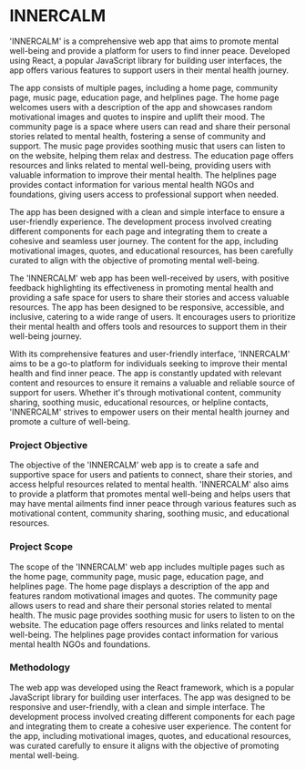 # INNERCALM

'INNERCALM' is a comprehensive web app that aims to promote mental well-being and provide a platform for users to find inner peace. Developed using React, a popular JavaScript library for building user interfaces, the app offers various features to support users in their mental health journey.

The app consists of multiple pages, including a home page, community page, music page, education page, and helplines page. The home page welcomes users with a description of the app and showcases random motivational images and quotes to inspire and uplift their mood. The community page is a space where users can read and share their personal stories related to mental health, fostering a sense of community and support. The music page provides soothing music that users can listen to on the website, helping them relax and destress. The education page offers resources and links related to mental well-being, providing users with valuable information to improve their mental health. The helplines page provides contact information for various mental health NGOs and foundations, giving users access to professional support when needed.

The app has been designed with a clean and simple interface to ensure a user-friendly experience. The development process involved creating different components for each page and integrating them to create a cohesive and seamless user journey. The content for the app, including motivational images, quotes, and educational resources, has been carefully curated to align with the objective of promoting mental well-being.

The 'INNERCALM' web app has been well-received by users, with positive feedback highlighting its effectiveness in promoting mental health and providing a safe space for users to share their stories and access valuable resources. The app has been designed to be responsive, accessible, and inclusive, catering to a wide range of users. It encourages users to prioritize their mental health and offers tools and resources to support them in their well-being journey.

With its comprehensive features and user-friendly interface, 'INNERCALM' aims to be a go-to platform for individuals seeking to improve their mental health and find inner peace. The app is constantly updated with relevant content and resources to ensure it remains a valuable and reliable source of support for users. Whether it's through motivational content, community sharing, soothing music, educational resources, or helpline contacts, 'INNERCALM' strives to empower users on their mental health journey and promote a culture of well-being.

### Project Objective

The objective of the 'INNERCALM' web app is to create a safe and supportive space for users and patients to connect, share their stories, and access helpful resources related to mental health. 'INNERCALM' also aims to provide a platform that promotes mental well-being and helps users that may have mental ailments find inner peace through various features such as motivational content, community sharing, soothing music, and educational resources.

### Project Scope

The scope of the 'INNERCALM' web app includes multiple pages such as the home page, community page, music page, education page, and helplines page. The home page displays a description of the app and features random motivational images and quotes. The community page allows users to read and share their personal stories related to mental health. The music page provides soothing music for users to listen to on the website. The education page offers resources and links related to mental well-being. The helplines page provides contact information for various mental health NGOs and foundations.


### Methodology

The web app was developed using the React framework, which is a popular JavaScript library for building user interfaces. The app was designed to be responsive and user-friendly, with a clean and simple interface. The development process involved creating different components for each page and integrating them to create a cohesive user experience. The content for the app, including motivational images, quotes, and educational resources, was curated carefully to ensure it aligns with the objective of promoting mental well-being.



